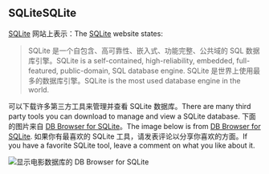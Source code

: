 ## <a name="sqlite"></a><span data-ttu-id="aff08-101">SQLite</span><span class="sxs-lookup"><span data-stu-id="aff08-101">SQLite</span></span>

<span data-ttu-id="aff08-102">[SQLite](https://www.sqlite.org/) 网站上表示：</span><span class="sxs-lookup"><span data-stu-id="aff08-102">The [SQLite](https://www.sqlite.org/) website states:</span></span>

> <span data-ttu-id="aff08-103">SQLite 是一个自包含、高可靠性、嵌入式、功能完整、公共域的 SQL 数据库引擎。</span><span class="sxs-lookup"><span data-stu-id="aff08-103">SQLite is a self-contained, high-reliability, embedded, full-featured, public-domain, SQL database engine.</span></span> <span data-ttu-id="aff08-104">SQLite 是世界上使用最多的数据库引擎。</span><span class="sxs-lookup"><span data-stu-id="aff08-104">SQLite is the most used database engine in the world.</span></span>

<span data-ttu-id="aff08-105">可以下载许多第三方工具来管理并查看 SQLite 数据库。</span><span class="sxs-lookup"><span data-stu-id="aff08-105">There are many third party tools you can download to manage and view a SQLite database.</span></span> <span data-ttu-id="aff08-106">下面的图片来自 [DB Browser for SQLite](https://sqlitebrowser.org/)。</span><span class="sxs-lookup"><span data-stu-id="aff08-106">The image below is from [DB Browser for SQLite](https://sqlitebrowser.org/).</span></span> <span data-ttu-id="aff08-107">如果你有最喜欢的 SQLite 工具，请发表评论以分享你喜欢的方面。</span><span class="sxs-lookup"><span data-stu-id="aff08-107">If you have a favorite SQLite tool, leave a comment on what you like about it.</span></span>

![显示电影数据库的 DB Browser for SQLite](~/tutorials/first-mvc-app-xplat/working-with-sql/_static/dbb.png)
